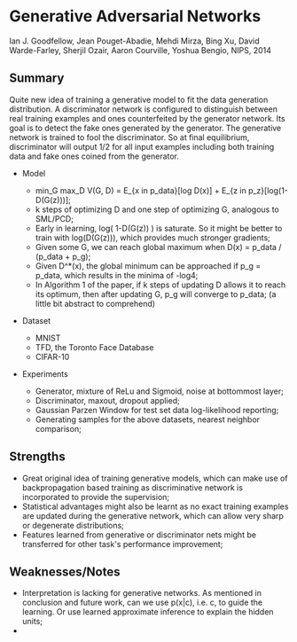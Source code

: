 # Generative Adversarial Networks

Ian J. Goodfellow, Jean Pouget-Abadie, Mehdi Mirza, Bing Xu, David Warde-Farley, Sherjil Ozair, Aaron Courville, Yoshua Bengio, NIPS, 2014

## Summary
Quite new idea of training a generative model to fit the data generation distribution. A discriminator network is configured to distinguish between real training examples and ones counterfeited by the generator network. Its goal is to detect the fake ones generated by the generator. The generative network is trained to fool the discriminator. So at final equilibrium, discriminator will output 1/2 for all input examples including both training data and fake ones coined from the generator.

- Model
  - min_G max_D V(G, D) = E_{x in p_data}[log D(x)] + E_{z in p_z}[log(1-D(G(z)))];
  - k steps of optimizing D and one step of optimizing G, analogous to SML/PCD;
  - Early in learning, log( 1-D(G(z)) ) is saturate. So it might be better to train with log(D(G(z))), which provides much stronger gradients;
  - Given some G, we can reach global maximum when D(x) = p_data / (p_data + p_g);
  - Given D^*(x), the global minimum can be approached if p_g = p_data, which results in the minima of -log4;
  - In Algorithm 1 of the paper, if k steps of updating D allows it to reach its optimum, then after updating G, p_g will converge to p_data; (a little bit abstract to comprehend)

- Dataset
  - MNIST
  - TFD, the Toronto Face Database
  - CIFAR-10
  
- Experiments
  - Generator, mixture of ReLu and Sigmoid, noise at bottommost layer;
  - Discriminator, maxout, dropout applied;
  - Gaussian Parzen Window for test set data log-likelihood reporting;
  - Generating samples for the above datasets, nearest neighbor comparison;

## Strengths
  - Great original idea of training generative models, which can make use of backpropagation based training as discriminative network is incorporated to provide the supervision;
  - Statistical advantages might also be learnt as no exact training examples are updated during the generative network, which can allow very sharp or degenerate distributions;
  - Features learned from generative or discriminator nets might be transferred for other task's performance improvement;

## Weaknesses/Notes
  - Interpretation is lacking for generative networks. As mentioned in conclusion and future work, can we use p(x|c), i.e. c, to guide the learning. Or use learned approximate inference to explain the hidden units;
  - 
